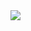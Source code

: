 <img src="https://cdn.dribbble.com/users/634508/screenshots/5058273/theindcrediblerobot_dribbble.gif">
